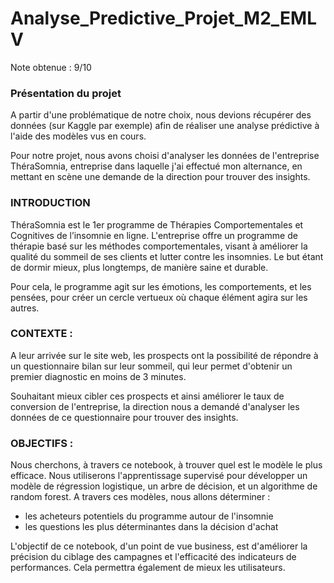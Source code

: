 # Analyse_Predictive_Projet_M2_EMLV
Note obtenue : 9/10

### Présentation du projet

A partir d'une problématique de notre choix, nous devions récupérer des données (sur Kaggle par exemple) afin de réaliser une analyse prédictive à l'aide des modèles vus en cours. 

Pour notre projet, nous avons choisi d'analyser les données de l'entreprise ThéraSomnia, entreprise dans laquelle j'ai effectué mon alternance, en mettant en scène une demande de la direction pour trouver des insights.

### INTRODUCTION

ThéraSomnia est le 1er programme de Thérapies Comportementales et Cognitives de l’insomnie en ligne. L'entreprise offre un programme de thérapie basé sur les méthodes comportementales, visant à améliorer la qualité du sommeil de ses clients et lutter contre les insomnies. Le but étant de dormir mieux, plus longtemps, de manière saine et durable.

Pour cela, le programme agit sur les émotions, les comportements, et les pensées, pour créer un cercle vertueux où chaque élément agira sur les autres.

### CONTEXTE :

A leur arrivée sur le site web, les prospects ont la possibilité de répondre à un questionnaire bilan sur leur sommeil, qui leur permet d'obtenir un premier diagnostic en moins de 3 minutes.

Souhaitant mieux cibler ces prospects et ainsi améliorer le taux de conversion de l'entreprise, la direction nous a demandé d'analyser les données de ce questionnaire pour trouver des insights.

### OBJECTIFS :

Nous cherchons, à travers ce notebook, à trouver quel est le modèle le plus efficace. Nous utiliserons l'apprentissage supervisé pour développer un modèle de régression logistique, un arbre de décision, et un algorithme de random forest. A travers ces modèles, nous allons déterminer :

* les acheteurs potentiels du programme autour de l'insomnie
* les questions les plus déterminantes dans la décision d'achat

L'objectif de ce notebook, d'un point de vue business, est d'améliorer la précision du ciblage des campagnes et l'efficacité des indicateurs de performances. Cela permettra également de mieux les utilisateurs.
